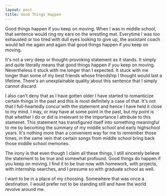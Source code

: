 ```yaml
---
layout: post
title: Good Things Happen
---
```


Good things happen if you keep on moving. When I was in middle school, that sentence would ring my ears on the wrestling mat. Everytime I was too exhausted or too tired with dull eyes looking to give up, the assistant coach would tell me again and again that good things happen if you keep on moving.

It's not a very deep or thought-provoking statement as it stands. It simply and quite literally means that good things happen if you keep on moving. Nevertheless it stuck with me longer than I expected. It stuck with me longer than some of my best friends whose friendship I thought would last a lifetime. There's an unexplainable quality about this sentence that I simply cannot discard.

I also can't deny that as I have gotten older I have started to romanticize certain things in the past and this is most definitely a case of that. It's not that I full-heartedly concur with the statement and hence I have held it close to my mind. I may, or may have at some point in the past, but my point is that whether I do or did is irrelevant to the importance I attribute to this stamenet. This statement has transfigured itself into something meaningful to me by becoming the summary of my middle school and early highschool years. It's nothing more than a convenient way for me to remember those times, in the same vein that certain songs from middle school bring back those middle school memories.

The irony is that even though I claim all these things, I still sincerely believe the statement to be true and somewhat profound. Good things do happen if you keep on moving. I find it to be true now with homework, with projects, with internship searches, and I presume so with graduate school as well.

I want to be in a place of my choosing. Somewhere that was once a destination. I would prefer not to be standing still and have the world revolve around me.
